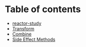 # Table of contents

* [reactor-study](README.md)
* [Transform](transform.md)
* [Combine](combine.md)
* [Side Effect Methods](side-effect-methods.md)
